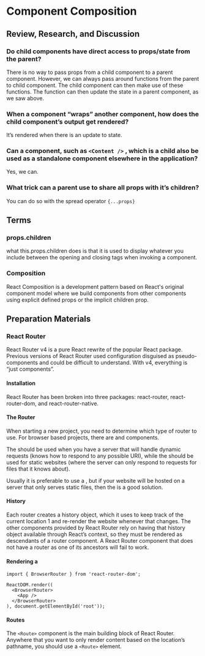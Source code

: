 # Component Composition

## Review, Research, and Discussion

### Do child components have direct access to props/state from the parent?

There is no way to pass props from a child component to a parent component. However, we can always pass around functions from the parent to child component. The child component can then make use of these functions. The function can then update the state in a parent component, as we saw above. <br>

### When a component “wraps” another component, how does the child component’s output get rendered?

It’s rendered when there is an update to state.<br>

### Can a component, such as `<Content />` , which is a child also be used as a standalone component elsewhere in the application?

Yes, we can. <br>

### What trick can a parent use to share all props with it’s children?

You can do so with the spread operator `{...props}`


## Terms

### props.children

what this.props.children does is that it is used to display whatever you include between the opening and closing tags when invoking a component. <br>

### Composition

 React Composition is a development pattern based on React's original component model where we build components from other components using explicit defined props or the implicit children prop.<br>


## Preparation Materials

### React Router 

 React Router v4 is a pure React rewrite of the popular React package. Previous versions of React Router used configuration disguised as pseudo-components and could be difficult to understand. With v4, everything is “just components”.

 #### Installation

 React Router has been broken into three packages: react-router, react-router-dom, and react-router-native.

#### The Router

When starting a new project, you need to determine which type of router to use. For browser based projects, there are <BrowserRouter> and <HashRouter> components. <br>

The <BrowserRouter> should be used when you have a server that will handle dynamic requests (knows how to respond to any possible URI), while the <HashRouter> should be used for static websites (where the server can only respond to requests for files that it knows about).

Usually it is preferable to use a <BrowserRouter>, but if your website will be hosted on a server that only serves static files, then the <HashRouter> is a good solution.

#### History
Each router creates a history object, which it uses to keep track of the current location 1 and re-render the website whenever that changes. The other components provided by React Router rely on having that history object available through React’s context, so they must be rendered as descendants of a router component. A React Router component that does not have a router as one of its ancestors will fail to work.

#### Rendering a <Router>

```
import { BrowserRouter } from 'react-router-dom';

ReactDOM.render((
  <BrowserRouter>
    <App />
  </BrowserRouter>
), document.getElementById('root'));
```

#### Routes

The `<Route>` component is the main building block of React Router. Anywhere that you want to only render content based on the location’s pathname, you should use a `<Route>` element.

